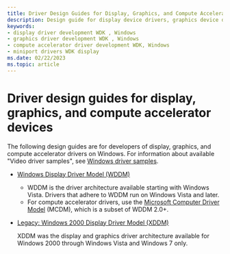 ```yaml
---
title: Driver Design Guides for Display, Graphics, and Compute Accelerator Devices
description: Design guide for display device drivers, graphics device drivers, and compute accelerator device drivers
keywords:
- display driver development WDK , Windows
- graphics driver development WDK , Windows
- compute accelerator driver development WDK, Windows
- miniport drivers WDK display
ms.date: 02/22/2023
ms.topic: article
---
```


# Driver design guides for display, graphics, and compute accelerator devices

The following design guides are for developers of display, graphics, and compute accelerator drivers on Windows. For information about available "Video driver samples", see [Windows driver samples](../samples/index.md).

- [Windows Display Driver Model (WDDM)](windows-vista-display-driver-model-design-guide.md)

  - WDDM is the driver architecture available starting with Windows Vista. Drivers that adhere to WDDM run on Windows Vista and later.
  - For compute accelerator drivers, use the [Microsoft Computer Driver Model](mcdm.md) (MCDM), which is a subset of WDDM 2.0+.

- [Legacy: Windows 2000 Display Driver Model (XDDM)](windows-2000-display-driver-model-design-guide.md)

  XDDM was the display and graphics driver architecture available for Windows 2000 through Windows Vista and Windows 7 only.
